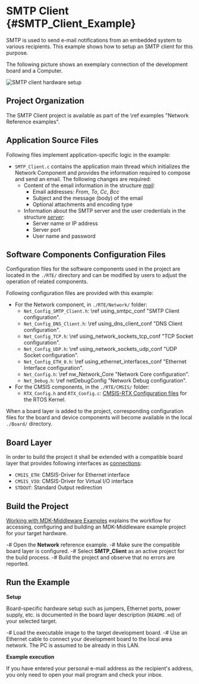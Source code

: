 # SMTP Client {#SMTP_Client_Example}

SMTP is used to send e-mail notifications from an embedded system to various recipients. This example shows how to setup an SMTP client for this purpose.

The following picture shows an exemplary connection of the development board and a Computer.

![SMTP client hardware setup](smtp_setup.png)

## Project Organization

The SMTP Client project is available as part of the \ref examples "Network Reference examples".

<h2>Application Source Files</h2>

Following files implement application-specific logic in the example:

 - `SMTP_Client.c` contains the application main thread which initializes the Network Component and provides the information required to compose and send an email. The following changes are required:
   - Content of the email information in the structure [*mail*](group__smtp__structs.html#structNET__SMTP__MAIL): 
     - Email addresses: *From*, *To*, *Cc*, *Bcc*
     - Subject and the message (body) of the email
     - Optional attachments and encoding type
   - Information about the SMTP server and the user credentials in the structure [*server*](group__smtp__structs.html#structNET__SMTP__MTA):
     - Server name or IP address
     - Server port
     - User name and password

<h2>Software Components Configuration Files</h2>

Configuration files for the software components used in the project are located in the `./RTE/` directory and can be modified by users to adjust the operation of related components.

Following configuration files are provided with this example:

 - For the Network component, in `./RTE/Network/` folder:
   - `Net_Config_SMTP_Client.h`: \ref using_smtpc_conf "SMTP Client configuration".
   - `Net_Config_DNS_Client.h`: \ref using_dns_client_conf "DNS Client configuration".
   - `Net_Config_TCP.h`: \ref using_network_sockets_tcp_conf "TCP Socket configuration".
   - `Net_Config_UDP.h`: \ref using_network_sockets_udp_conf "UDP Socket configuration".
   - `Net_Config_ETH_0.h`: \ref using_ethernet_interfaces_conf "Ethernet Interface configuration".
   - `Net_Config.h`: \ref nw_Network_Core "Network Core configuration".
   - `Net_Debug.h`: \ref netDebugConfig "Network Debug configuration".
 - For the CMSIS components, in the `./RTE/CMSIS/` folder:
   - `RTX_Config.h` and `RTX_Config.c`: [CMSIS-RTX Configuration files](https://arm-software.github.io/CMSIS-RTX/latest/config_rtx5.html) for the RTOS Kernel.

When a board layer is added to the project, corresponding configuration files for the board and device components will become available in the local `./Board/` directory.

<h2>Board Layer</h2>

In order to build the project it shall be extended with a compatible board layer that provides following interfaces as [connections](https://open-cmsis-pack.github.io/cmsis-toolbox/ReferenceApplications/#connections):
 - `CMSIS_ETH`: CMSIS-Driver for Ethernet interface
 - `CMSIS_VIO`: CMSIS-Driver for Virtual I/O interface
 - `STDOUT`: Standard Output redirection

## Build the Project

[Working with MDK-Middleware Examples](../General/working_with_examples.html) explains the workflow for accessing, configuring and building an MDK-Middleware example project for your target hardware.

 -# Open the **Network** reference example.
 -# Make sure the compatible board layer is configured.
 -# Select **SMTP_Client** as an active project for the build process.
 -# Build the project and observe that no errors are reported.

## Run the Example

**Setup**

Board-specific hardware setup such as jumpers, Ethernet ports, power supply, etc. is documented in the board layer description (`README.md`) of your selected target.

 -# Load the executable image to the target development board.
 -# Use an Ethernet cable to connect your development board to the local area network. The PC is assumed to be already in this LAN.

**Example execution**

If you have entered your personal e-mail address as the recipient's address, you only need to open your mail program and check your inbox.

